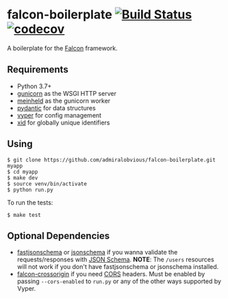 # falcon-boilerplate [![Build Status](https://travis-ci.com/alexferl/falcon-boilerplate.svg?branch=master)](https://travis-ci.com/alexferl/falcon-boilerplate) [![codecov](https://codecov.io/gh/alexferl/falcon-boilerplate/branch/master/graph/badge.svg)](https://codecov.io/gh/alexferl/falcon-boilerplate)

A boilerplate for the [Falcon](https://github.com/falconry/falcon) framework.

## Requirements
- Python 3.7+
- [gunicorn](https://github.com/benoitc/gunicorn) as the WSGI HTTP server
- [meinheld](https://github.com/mopemope/meinheld) as the gunicorn worker
- [pydantic](https://github.com/samuelcolvin/pydantic) for data structures
- [vyper](https://github.com/alexferl/vyper) for config management
- [xid](https://github.com/alexferl/xid) for globally unique identifiers

## Using

```
$ git clone https://github.com/admiralobvious/falcon-boilerplate.git myapp
$ cd myapp
$ make dev
$ source venv/bin/activate
$ python run.py
```

To run the tests:

```
$ make test
```

## Optional Dependencies

- [fastjsonschema](https://github.com/horejsek/python-fastjsonschema) or 
[jsonschema](https://github.com/Julian/jsonschema) if you wanna validate the requests/responses with 
[JSON Schema](https://json-schema.org/). **NOTE**: The `/users` resources will not work if you don't have fastjsonschema or jsonschema installed.
- [falcon-crossorigin](https://github.com/admiralobvious/falcon-crossorigin) if you need 
[CORS](https://en.wikipedia.org/wiki/Cross-origin_resource_sharing) headers.
Must be enabled by passing `--cors-enabled` to `run.py` or any of the other ways supported by Vyper.
